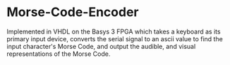 # Morse-Code-Encoder
Implemented in VHDL on the Basys 3 FPGA which takes a keyboard as its primary input device, converts the serial signal to an ascii value to find the input character's Morse Code, and output the audible, and visual representations of the Morse Code.
